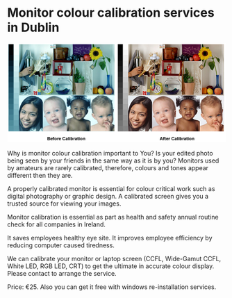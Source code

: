 # Monitor colour calibration services in Dublin

![Monitor calibration](./img/color-management.jpg)

Why is monitor colour calibration important to You?
Is your edited photo being seen by your friends in the same way as it is by you? Monitors used by amateurs are rarely calibrated, therefore, colours and tones appear different then they are.

A properly calibrated monitor is essential for colour critical work such as digital photography or graphic design. A calibrated screen gives you a trusted source for viewing your images.

Monitor calibration is essential as part as health and safety annual routine check for all companies in Ireland.

It saves employees healthy eye site.
It improves employee efficiency by reducing computer caused tiredness.

We can calibrate your monitor or laptop screen (CCFL, Wide-Gamut CCFL, White LED, RGB LED, CRT)  to get the ultimate in accurate colour display.
Please contact to arrange the service.

Price: €25. Also you can get it  free with windows re-installation services.